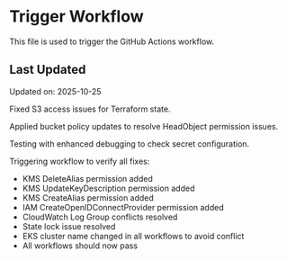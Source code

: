 # Trigger Workflow

This file is used to trigger the GitHub Actions workflow.

## Last Updated

Updated on: 2025-10-25

Fixed S3 access issues for Terraform state.

Applied bucket policy updates to resolve HeadObject permission issues.

Testing with enhanced debugging to check secret configuration.

Triggering workflow to verify all fixes:
- KMS DeleteAlias permission added
- KMS UpdateKeyDescription permission added
- KMS CreateAlias permission added
- IAM CreateOpenIDConnectProvider permission added
- CloudWatch Log Group conflicts resolved
- State lock issue resolved
- EKS cluster name changed in all workflows to avoid conflict
- All workflows should now pass